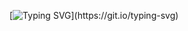[![Typing SVG](https://readme-typing-svg.demolab.com?font=Zain&size=40&duration=4000&pause=250&color=2BAE66&center=true&vCenter=true&multiline=true&width=435&height=100&lines=Hi%2C+there!+%F0%9F%91%8B;I'm+Alessandro!)](https://git.io/typing-svg)
